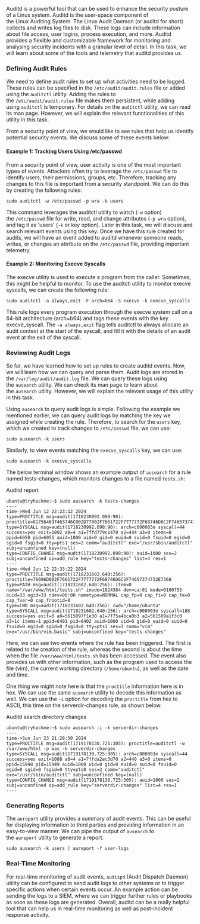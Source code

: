 Auditd is a powerful tool that can be used to enhance the security posture of a Linux system. Auditd is the user-space component of the Linux Auditing System. The Linux Audit Daemon (or auditd for short) collects and writes log files to disk. These logs can include information about file access, user logins, process execution, and more. Auditd provides a flexible and customizable framework for monitoring and analysing security incidents with a granular level of detail. In this task, we will learn about some of the tools and telemetry that auditd provides us.

### Defining Audit Rules

We need to define audit rules to set up what activities need to be logged. These rules can be specified in the `/etc/audit/audit.rules` file or added using the `auditctl` utility. Adding the rules to the `/etc/audit/audit.rules` file makes them persistent, while adding using `auditctl` is temporary. For details on the `auditctl` utility, we can read its man page. However, we will explain the relevant functionalities of this utility in this task.

From a security point of view, we would like to see rules that help us identify potential security events. We discuss some of these events below:

#### **Example 1: Tracking Users Using /etc/passwd**

From a security point of view, user activity is one of the most important types of events. Attackers often try to leverage the `/etc/passwd` file to identify users, their permissions, groups, etc. Therefore, tracking any changes to this file is important from a security standpoint. We can do this by creating the following rules:

`sudo auditctl -w /etc/passwd -p wra -k users`

This command leverages the auditctl utility to watch (`-w` option) the `/etc/passwd` file for write, read, and change attributes (`-p wra` option), and tag it as 'users' (`-k` or key option). Later in this task, we will discuss and search relevant events using this key. Once we have this rule created for audits, we will have an event added to auditd whenever someone reads, writes, or changes an attribute on the `/etc/passwd` file, providing important telemetry.

#### **Example 2: Monitoring Execve Syscalls**

The execve utility is used to execute a program from the caller. Sometimes, this might be helpful to monitor. To use the auditctl utility to monitor execve syscalls, we can create the following rule:

`sudo auditctl -a always,exit -F arch=b64 -S execve -k execve_syscalls`

This rule logs every program execution through the execve system call on a 64-bit architecture (arch=b64) and tags these events with the key execve_syscall. The `-a always,exit` flag tells auditctl to always allocate an audit context at the start of the syscall, and fill it with the details of an audit event at the exit of the syscall.

### Reviewing Audit Logs

So far, we have learned how to set up rules to create auditd events. Now, we will learn how we can query and parse them. Audit logs are stored in the `/var/log/audit/audit.log` file. We can query these logs using the `ausearch` utility. We can check its man page to learn about the `ausearch` utility. However, we will explain the relevant usage of this utility in this task.

Using `ausearch` to query audit logs is simple. Following the example we mentioned earlier, we can query audit logs by matching the key we assigned while creating the rule. Therefore, to search for the `users` key, which we created to track changes to `/etc/passwd` file, we can use:

`sudo ausearch -k users`

Similarly, to view events matching the `execve_syscalls` key, we can use:

`sudo ausearch -k execve_syscalls`

The below terminal window shows an example output of `ausearch` for a rule named tests-changes, which monitors changes to a file named `tests.sh`:

Auditd report

```shell-session
ubuntu@tryhackme:~$ sudo ausearch -k tests-changes
----
time->Wed Jun 12 22:23:12 2024
type=PROCTITLE msg=audit(1718230992.098:90): proctitle=617564697463746C002D77002F7661722F7777772F68746D6C2F74657374732E7368002D70007761002D6B0074657374732D6368616E676573
type=SYSCALL msg=audit(1718230992.098:90): arch=c000003e syscall=44 success=yes exit=1092 a0=4 a1=7ffd779c1470 a2=444 a3=0 items=0 ppid=6050 pid=6051 auid=1000 uid=0 gid=0 euid=0 suid=0 fsuid=0 egid=0 sgid=0 fsgid=0 tty=pts1 ses=2 comm="auditctl" exe="/usr/sbin/auditctl" subj=unconfined key=(null)
type=CONFIG_CHANGE msg=audit(1718230992.098:90): auid=1000 ses=2 subj=unconfined op=add_rule key="tests-changes" list=4 res=1
----
time->Wed Jun 12 22:33:22 2024
type=PROCTITLE msg=audit(1718231602.640:256): proctitle=76696D002F7661722F7777772F68746D6C2F74657374732E7368
type=PATH msg=audit(1718231602.640:256): item=0 name="/var/www/html/tests.sh" inode=1024384 dev=ca:01 mode=0100755 ouid=33 ogid=33 rdev=00:00 nametype=NORMAL cap_fp=0 cap_fi=0 cap_fe=0 cap_fver=0 cap_frootid=0
type=CWD msg=audit(1718231602.640:256): cwd="/home/ubuntu"
type=SYSCALL msg=audit(1718231602.640:256): arch=c000003e syscall=188 success=yes exit=0 a0=5615097f1e30 a1=7f75a4bca0b3 a2=561509a1f3c0 a3=1c items=1 ppid=6401 pid=6402 auid=1000 uid=0 gid=0 euid=0 suid=0 fsuid=0 egid=0 sgid=0 fsgid=0 tty=pts1 ses=2 comm="vim" exe="/usr/bin/vim.basic" subj=unconfined key="tests-changes"
```

  

Here, we can see two events where the rule has been triggered. The first is related to the creation of the rule, whereas the second is about the time when the file `/var/www/html/tests.sh` has been accessed. The event also provides us with other information, such as the program used to access the file (vim), the current working directory (`/home/ubuntu`), as well as the date and time.

One thing we might note here is that the `proctitle` information here is in hex. We can use the same `ausearch` utility to decode this information as well. We can use the `-i` option for decoding the `proctitle` from hex to ASCII, this time on the serverdir-changes rule, as shown below.

Auditd search directory changes

```shell-session
ubuntu@tryhackme:~$ sudo ausearch -i -k serverdir-changes
----
time->Sun Jun 23 21:28:50 2024
type=PROCTITLE msg=audit(1719178130.725:305): proctitle=auditctl -w /var/www/html -p wax -k serverdir-changes
type=SYSCALL msg=audit(1719178130.725:305): arch=c000003e syscall=44 success=yes exit=1088 a0=4 a1=7ffda2ec3d70 a2=440 a3=0 items=0 ppid=15948 pid=15949 auid=1000 uid=0 gid=0 euid=0 suid=0 fsuid=0 egid=0 sgid=0 fsgid=0 tty=pts0 ses=2 comm="auditctl" exe="/usr/sbin/auditctl" subj=unconfined key=(null)
type=CONFIG_CHANGE msg=audit(1719178130.725:305): auid=1000 ses=2 subj=unconfined op=add_rule key="serverdir-changes" list=4 res=1
----
```

  

### Generating Reports

The `aureport` utility provides a summary of audit events. This can be useful for displaying information to third parties and providing information in an easy-to-view manner. We can pipe the output of `ausearch` to the `aureport` utility to generate a report.

`sudo ausearch -k users | aureport -f user-logs`

### Real-Time Monitoring

For real-time monitoring of audit events, `audispd` (Audit Dispatch Daemon) utility can be configured to send audit logs to other systems or to trigger specific actions when certain events occur. An example action can be sending the logs to a SIEM, where we can trigger further rules or playbooks as soon as these logs are generated. Overall, auditd can be a really helpful tool that can help us in real-time monitoring as well as post-incident response activity.